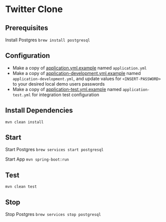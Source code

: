 # Twitter Clone

## Prerequisites
Install Postgres
`brew install postgresql`

## Configuration

- Make a copy of [application.yml.example](application.yml.example) named `application.yml`
- Make a copy of [application-development.yml.example](application-development.yml.example) named `application-development.yml`, and update values for `<INSERT-PASSWORD>` to your desired local demo users passwords
- Make a copy of [application-test.yml.example](application-test.yml.example) named `application-test.yml` for integration test configuration

## Install Dependencies
`mvn clean install`

## Start

Start Postgres
`brew services start postgresql`

Start App
`mvn spring-boot:run`

## Test
`mvn clean test`

## Stop
Stop Postgres
`brew services stop postgresql`
